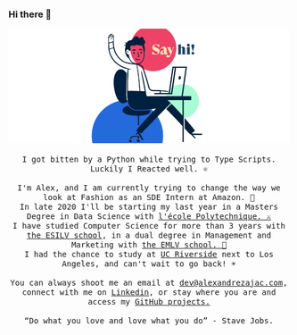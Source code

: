 ### Hi there 👋

<p align="center">
  <img src="https://raw.githubusercontent.com/alexZajac/alexZajac/master/avatar_colors.png">
  <br><br>
  <samp>
      I got bitten by a Python while trying to Type Scripts. Luckily I Reacted well. ⚛️
      <br><br>
      I'm Alex, and I am currently trying to change the way we look at Fashion as an SDE Intern at Amazon. 👕
      <br>
      In late 2020 I'll be starting my last year in a Masters Degree in Data Science with <a href="https://www.polytechnique.edu/en">l'école Polytechnique. ⚔️</a> 
      <br>
      I have studied Computer Science for more than 3 years with <a href="https://www.esilv.fr/en/">the ESILV school</a>, in a dual degree in Management and Marketing with <a href="https://www.emlv.fr/en/">the EMLV school. 💼</a>
      <br>
    I had the chance to study at <a href="https://www.ucr.edu/">UC Riverside</a> next to Los Angeles, and can't wait to go back! ☀️
      <br><br>
      You can always shoot me an email at <a href="mailto:dev@alexandrezajac.com">dev@alexandrezajac.com</a>, connect with me on <a href="https://www.linkedin.com/in/alexandre-zajac/">Linkedin</a>, or stay where you are and access my <a href="https://github.com/alexZajac?tab=repositories">GitHub projects.</a>
      <br><br>
    <q>Do what you love and love what you do</q> - Stave Jobs.
  </samp>
</p>
